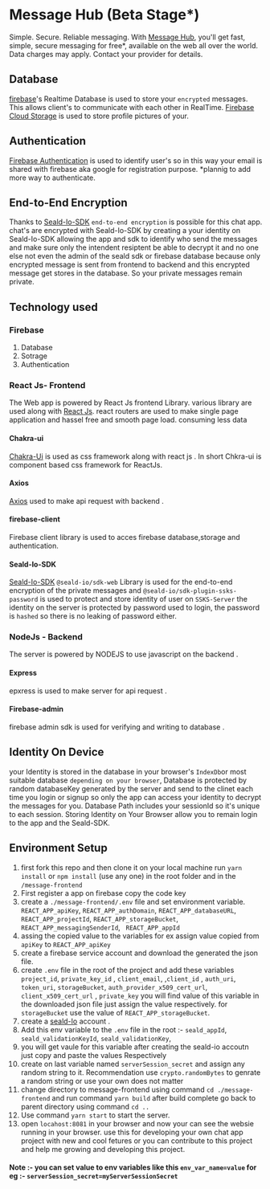# Message Hub (Beta Stage*)
Simple. Secure.
Reliable messaging.
With [Message Hub](https://secure-message-hub.herokuapp.com/), you'll get fast, simple, secure messaging for free*, available on the web all over the world.
Data charges may apply. Contact your provider for details.

## Database
[firebase](firebase.google.com/)'s Realtime Database is used to store your `encrypted` messages. This allows client's to communicate with each other in RealTime.
[Firebase Cloud Storage](https://firebase.google.com/products/storage) is used to store profile pictures of your. 

## Authentication
[Firebase Authentication](https://firebase.google.com/products/auth) is used to identify user's so in this way your email  is shared with firebase aka google for registration purpose.
*plannig to add more way to authenticate.

## End-to-End Encryption
Thanks to [Seald-Io-SDK](https://www.seald.io/) `end-to-end encryption` is possible for this chat app. 
chat's are encrypted with Seald-Io-SDK by creating a your identity on Seald-Io-SDK allowing the app and sdk to identify who send the messages and make sure only the intendent resiptent be able to decrypt it and no one else not even the admin of the seald sdk or firebase database because only encrypted message is sent from frontend to backend and this encrypted message get stores in the database. So your private messages remain private.

## Technology used
### Firebase 
 1. Database 
 2. Sotrage
 3. Authentication 
 
### React Js- Frontend
The Web app is powered by React Js frontend Library. various library are used along with [React Js](https://reactjs.org/).
react routers are used to make single page application and hassel free and smooth page load. consuming less data 

#### Chakra-ui
[Chakra-Ui](https://chakra-ui.com/) is used as css framework along with react js . In short Chkra-ui is component based css framework for ReactJs.

#### Axios
[Axios](https://www.npmjs.com/package/axios) used to make api request with backend .

#### firebase-client
Firebase client library is used to acces firebase database,storage and authentication. 

#### Seald-Io-SDK
[Seald-Io-SDK](https://www.seald.io/) `@seald-io/sdk-web` Library is used for the end-to-end encryption of the private messages and `@seald-io/sdk-plugin-ssks-password` is used to protect and store identity of user on `SSKS-Server` the identity on the server is protected by password used to login, the password is `hashed` so there is no leaking of password either.


### NodeJs - Backend
The server is powered by NODEJS to use javascript on the backend .
#### Express
epxress is used to make server for api request . 
#### Firebase-admin 
firebase admin sdk is used for verifying and writing to database .

## Identity On Device
your Identity is stored in the database in your browser's `IndexDb`or most suitable database `depending on your browser`, Database is  protected by random databaseKey generated by the server and send to the clinet each time you login or signup so only the app can access your identity to decrypt the messages for you. Database Path includes your sessionId so it's unique to each session. Storing Identity on Your Browser allow you to remain login to the app and the Seald-SDK.

## Environment Setup 
1. first fork this repo and then clone it on your local machine run `yarn install` or `npm install` (use any one) in the root folder and in the `/message-frontend`
2. First register a app on firebase copy the code key
3. create a `./message-frontend/.env` file and set environment variable. 
   `REACT_APP_apiKey`,
    `REACT_APP_authDomain`,
   `REACT_APP_databaseURL`,
    `REACT_APP_projectId`,
   `REACT_APP_storageBucket`,
    `REACT_APP_messagingSenderId`,
   ` REACT_APP_appId`
4. assing the copied value to the variables for ex assign value copied from `apiKey` to `REACT_APP_apiKey` 
5. create a firebase service account and download the generated the json file. 
6. create `.env` file in the root  of the project and add these variables `project_id`, `private_key_id` , `client_email`, ,`client_id` , `auth_uri`, `token_uri`, `storageBucket`, `auth_provider_x509_cert_url`, `client_x509_cert_url` , `private_key` you will find value of this variable in the downloaded json file just assign the value respectively. for `storageBucket` use the value of `REACT_APP_storageBucket`. 
7. create a [seald-Io](https://www.seald.io/) account . 
8. Add this env variable to the `.env` file in the root :- `seald_appId`, `seald_validationKeyId`, `seald_validationKey`, 
9. you will get vaule for this variable after creating the seald-io accoutn just copy and paste the values Respectively 
10. create on last variable named `serverSession_secret` and assign any random string to it. Recommendation use `crypto.randomBytes` to genrate a random string or use your own does not matter 
11. change directory to message-frontend using command `cd ./message-frontend` and run command `yarn build` after build complete go back to parent directory using command `cd ..`
12. Use command  `yarn start`  to start the server. 
13. open `locahost:8081` in your browser and now your can see the websie running in your browser. 
use this for developing your own chat app project with new and cool fetures or you can contribute to this project and help me growing and developing this project. 
#### Note :- you can set value to env variables like this `env_var_name=value` for eg :- `serverSession_secret=myServerSessionSecret`
